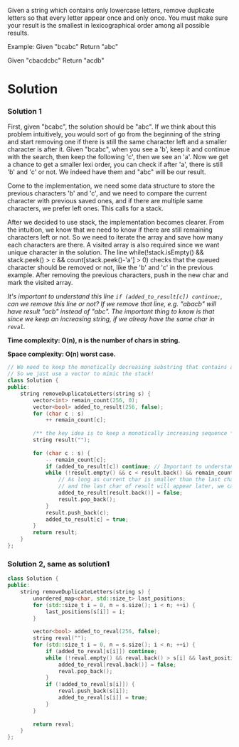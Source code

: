 Given a string which contains only lowercase letters, remove duplicate letters so that every letter appear once and only once. You must make sure your result is the smallest in lexicographical order among all possible results.

Example:
Given "bcabc"
Return "abc"

Given "cbacdcbc"
Return "acdb"

# Solution

### Solution 1

First, given "bcabc", the solution should be "abc". If we think about this problem intuitively, you would sort of go from the beginning of the string and start removing one if there is still the same character left and a smaller character is after it. Given "bcabc", when you see a 'b', keep it and continue with the search, then keep the following 'c', then we see an 'a'. Now we get a chance to get a smaller lexi order, you can check if after 'a', there is still 'b' and 'c' or not. We indeed have them and "abc" will be our result.

Come to the implementation, we need some data structure to store the previous characters 'b' and 'c', and we need to compare the current character with previous saved ones, and if there are multiple same characters, we prefer left ones. This calls for a stack.

After we decided to use stack, the implementation becomes clearer. From the intuition, we know that we need to know if there are still remaining characters left or not. So we need to iterate the array and save how many each characters are there. A visited array is also required since we want unique character in the solution. The line while(!stack.isEmpty() && stack.peek() > c && count[stack.peek()-'a'] > 0) checks that the queued character should be removed or not, like the 'b' and 'c' in the previous example. After removing the previous characters, push in the new char and mark the visited array.

*It's important to understand this line ```if (added_to_result[c]) continue;```, can we remove this line or not?
If we remove that line, e.g. "abacb" will have result "acb" instead of "abc". The important thing to know is that since we keep an increasing string, if we alreay have the same char in ```reval```.* 

__Time complexity: O(n), n is the number of chars in string.__

__Space complexity: O(n) worst case.__
  
```cpp
// We need to keep the monotically decreasing substring that contains all the char in the s. 
// So we just use a vector to mimic the stack!
class Solution {
public:
    string removeDuplicateLetters(string s) {
        vector<int> remain_count(256, 0);
        vector<bool> added_to_result(256, false);
        for (char c : s)
            ++ remain_count[c];
        
        /** the key idea is to keep a monotically increasing sequence **/
        string result("");
        
        for (char c : s) {
            -- remain_count[c];
            if (added_to_result[c]) continue; // Important to understand this! e.g. "abacb"
            while (!result.empty() && c < result.back() && remain_count[result.back()] > 0) {
                // As long as current char is smaller than the last char of current result
                // and the last char of result will appear later, we can safely pop the last char out
                added_to_result[result.back()] = false;
                result.pop_back();
            }
            result.push_back(c);
            added_to_result[c] = true;
        }
        return result;
    }
};
```

### Solution 2, same as solution1 


```cpp
class Solution {
public:
    string removeDuplicateLetters(string s) {
        unordered_map<char, std::size_t> last_positions;
        for (std::size_t i = 0, n = s.size(); i < n; ++i) {
            last_positions[s[i]] = i;
        }
        
        vector<bool> added_to_reval(256, false);
        string reval("");
        for (std::size_t i = 0, n = s.size(); i < n; ++i) {
            if (added_to_reval[s[i]]) continue;
            while (!reval.empty() && reval.back() > s[i] && last_positions[reval.back()] > i) {
                added_to_reval[reval.back()] = false;
                reval.pop_back();
            }
            if (!added_to_reval[s[i]]) {
                reval.push_back(s[i]);
                added_to_reval[s[i]] = true;
            }
        }
        
        return reval;
    }
};
```
